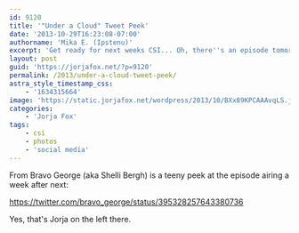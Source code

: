 ```yaml
---
id: 9120
title: '"Under a Cloud" Tweet Peek'
date: '2013-10-29T16:23:08-07:00'
authorname: 'Mika E. (Ipstenu)'
excerpt: 'Get ready for next weeks CSI... Oh, there''s an episode tomorrow too, this is true!'
layout: post
guid: 'https://jorjafox.net/?p=9120'
permalink: /2013/under-a-cloud-tweet-peek/
astra_style_timestamp_css:
    - '1634315664'
image: 'https://static.jorjafox.net/wordpress/2013/10/BXx89KPCAAAvqLS.jpg'
categories:
    - 'Jorja Fox'
tags:
    - csi
    - photos
    - 'social media'
---
```


From Bravo George (aka Shelli Bergh) is a teeny peek at the episode airing a week after next:

https://twitter.com/bravo_george/status/395328257643380736

Yes, that's Jorja on the left there.

